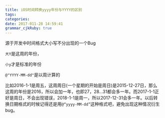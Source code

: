 ```yaml
---
title: iOS时间转换yyyy年份与YYYY的区别
tags:
categories: 
date: 2017-011-28 14:59:41
grammar_cjkRuby: true
---
```


源于开发中时间格式大小写不分出现的一个Bug

`大Y`是这周的年份，

`小y`才是标准的年份

`@"YYYY-MM-dd"`是以周计算的

比如2016-1-1是周五，这周周日(一个星期的开始是周日)是2015-12-27日，那么这周的年份是2016，所以会加一年，也即27，28...31都会多一年。而2017-1-1正好是周日，不会出现错误，2018-1-1是周一，所以2017-12-31会多一年。以后转换日期格式的时候记得还是用`@“yyyy-MM-dd”`这种格式吧，避免出现这种情况衍生bug。
